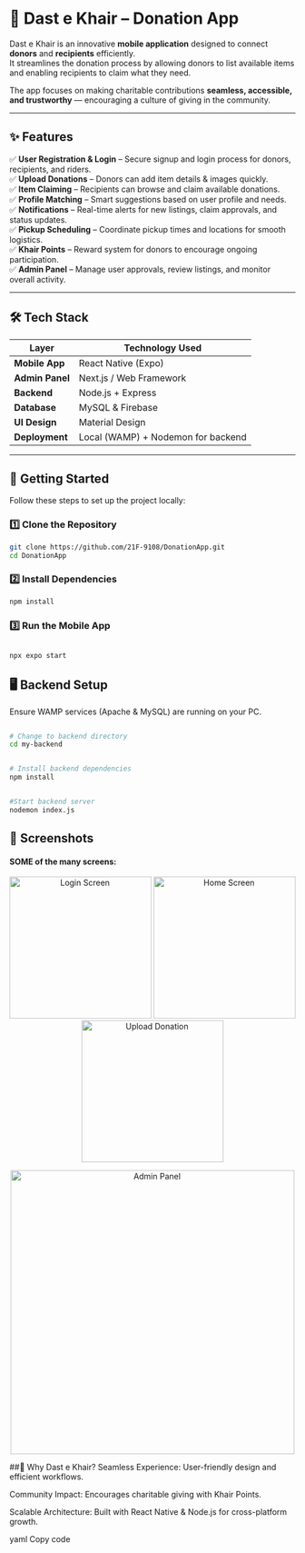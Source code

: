 # 📱 Dast e Khair – Donation App  

Dast e Khair is an innovative **mobile application** designed to connect **donors** and **recipients** efficiently.  
It streamlines the donation process by allowing donors to list available items and enabling recipients to claim what they need.  

The app focuses on making charitable contributions **seamless, accessible, and trustworthy** — encouraging a culture of giving in the community.  

---

## ✨ Features  

✅ **User Registration & Login** – Secure signup and login process for donors, recipients, and riders.  
✅ **Upload Donations** – Donors can add item details & images quickly.  
✅ **Item Claiming** – Recipients can browse and claim available donations.  
✅ **Profile Matching** – Smart suggestions based on user profile and needs.  
✅ **Notifications** – Real-time alerts for new listings, claim approvals, and status updates.  
✅ **Pickup Scheduling** – Coordinate pickup times and locations for smooth logistics.  
✅ **Khair Points** – Reward system for donors to encourage ongoing participation.  
✅ **Admin Panel** – Manage user approvals, review listings, and monitor overall activity.  

---

## 🛠️ Tech Stack  

| Layer          | Technology Used |
|---------------|----------------|
| **Mobile App** | React Native (Expo) |
| **Admin Panel** | Next.js / Web Framework |
| **Backend** | Node.js + Express |
| **Database** | MySQL & Firebase |
| **UI Design** | Material Design |
| **Deployment** | Local (WAMP) + Nodemon for backend |

---

## 🚀 Getting Started  

Follow these steps to set up the project locally:  

### 1️⃣ Clone the Repository  

```bash
git clone https://github.com/21F-9108/DonationApp.git
cd DonationApp
```
### 2️⃣ Install Dependencies
```bash
npm install
```
### 3️⃣ Run the Mobile App
```bash

npx expo start
```
## 🖥️ Backend Setup
Ensure WAMP services (Apache & MySQL) are running on your PC.

```bash

# Change to backend directory
cd my-backend


# Install backend dependencies
npm install


#Start backend server
nodemon index.js
```
## 📸 Screenshots
#### SOME of the many screens:

<p align="center"> <img src="./images/login-screen.png" alt="Login Screen" width="250" /> <img src="./images/home-screen.png" alt="Home Screen" width="250" /> <img src="./images/upload-donation.png" alt="Upload Donation" width="250" /> </p> <p align="center"> <img src="./images/admin-panel.png" alt="Admin Panel" width="500" /> </p>
##🌟 Why Dast e Khair?
Seamless Experience: User-friendly design and efficient workflows.

Community Impact: Encourages charitable giving with Khair Points.

Scalable Architecture: Built with React Native & Node.js for cross-platform growth.


yaml
Copy code
